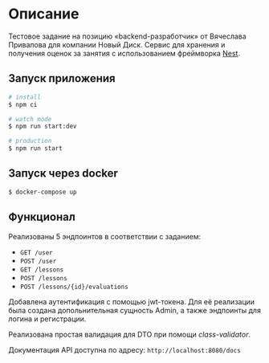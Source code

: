 # Описание

Тестовое задание на позицию «backend-разработчик» от Вячеслава Привалова для компании Новый Диск. Сервис для хранения и получения оценок за занятия с использованием фреймворка [Nest](https://github.com/nestjs/nest).

## Запуск приложения

```bash
# install
$ npm ci

# watch mode
$ npm run start:dev

# production
$ npm run start
```
## Запуск через docker

```bash
$ docker-compose up
```

## Функционал

Реализованы 5 эндпоинтов в соответствии с заданием:

- `GET /user`
- `POST /user`
- `GET /lessons`
- `POST /lessons`
- `POST /lessons/{id}/evaluations`

Добавлена аутентификация с помощью jwt-токена. Для её реализации была создана допольнительная сущность Admin, а также эндпоинты для логина и регистрации.

Реализована простая валидация для DTO при помощи _class-validator_.

Документация API доступна по адресу: `http://localhost:8080/docs`